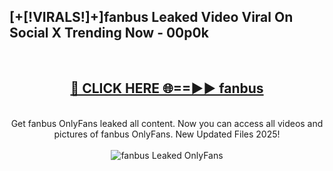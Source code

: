 <h2>[+[!VIRALS!]+]fanbus Leaked Video Viral On Social X Trending Now - 00p0k</h2>
<br>
<div align="center">
<h2><a href="https://libra.edu.pl?fanbus" rel="nofollow">🔴 CLICK HERE 🌐==►► fanbus</a></h2>
<br>
Get fanbus OnlyFans leaked all content. Now you can access all videos and pictures of fanbus OnlyFans. New Updated Files 2025!
<br>
<br>
<a href="https://libra.edu.pl?fanbus" rel="nofollow" data-target="animated-image.originalLink"><img src="https://i.ibb.co.com/WyWwxjT/player-gif2.gif" alt="fanbus Leaked OnlyFans" style="max-width: 100%; display: inline-block;" data-target="animated-image.originalImage"></a>
</div>
<br>